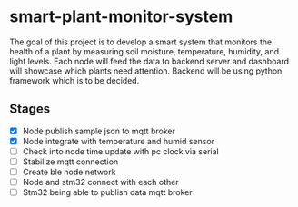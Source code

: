 # smart-plant-monitor-system

The goal of this project is to develop a smart system that monitors the health of a plant by measuring soil moisture, temperature, humidity, and light levels. Each node will feed the data to backend server and dashboard will showcase which plants need attention. Backend will be using python framework which is to be decided.

## Stages
- [x] Node publish sample json to mqtt broker
- [x] Node integrate with temperature and humid sensor
- [ ] Check into node time update with pc clock via serial
- [ ] Stabilize mqtt connection
- [ ] Create ble node network
- [ ] Node and stm32 connect with each other
- [ ] Stm32 being able to publish data mqtt broker